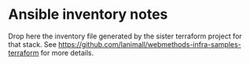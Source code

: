 # Ansible inventory notes

Drop here the inventory file generated by the sister terraform project for that stack.
See https://github.com/lanimall/webmethods-infra-samples-terraform for more details.